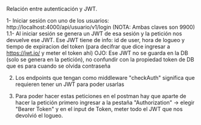 Relación entre autenticación y JWT.

1- Iniciar sesión con uno de los usuarios: http://localhost:4000/api/usuario/v1/login (NOTA: Ambas claves son 9900)
1.1- Al iniciar sesión se genera un JWT de esa sesión y la petición nos devuelve ese JWT. Ese JWT tiene de
info: id de user, hora de logueo y tiempo de expiracion del token (para decifrar que dice ingresar a https://jwt.io/ y meter el token ahí)
OJO: Ese JWT no se guarda en la DB (solo se genera en la petición), no confundir con la propiedad token de DB que es para cuando se olvida contraseña

2. Los endpoints que tengan como middleware "checkAuth" significa que requieren tener un JWT para poder usarlas

3. Para poder hacer estas peticiones en el postman hay que aparte de hacer la petición primero ingresar a la pestaña "Authorization" -> elegir
   "Bearer Token" y en el input de Token, meter todo el JWT que nos devolvió el logueo.
